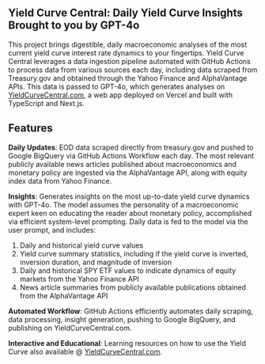 ## Yield Curve Central: Daily Yield Curve Insights Brought to you by GPT-4o

This project brings digestible, daily macroeconomic analyses of the most current yield curve interest rate dynamics to your fingertips. Yield Curve Central leverages a data ingestion pipeline automated with GitHub Actions to process data from various sources each day, including data scraped from Treasury.gov and obtained through the Yahoo Finance and AlphaVantage APIs. This data is passed to GPT-4o, which generates analyses on [YieldCurveCentral.com](https://www.yieldcurvecentral.com/), a web app deployed on Vercel and built with TypeScript and Next.js.

## Features
**Daily Updates**: EOD data scraped directly from treasury.gov and pushed to Google BigQuery via GitHub Actions Workflow each day. The most relevant publicly available news articles published about macroeconomics and monetary policy are ingested via the AlphaVantage API, along with equity index data from Yahoo Finance.

**Insights**: Generates insights on the most up-to-date yield curve dynamics with GPT-4o. The model assumes the personality of a macroeconomic expert keen on educating the reader about monetary policy, accomplished via efficient system-level prompting. Daily data is fed to the model via the user prompt, and includes: 
1. Daily and historical yield curve values
2. Yield curve summary statistics, including if the yield curve is inverted, inversion duration, and magnitude of inversion 
3. Daily and historical SPY ETF values to indicate dynamics of equity markets from the Yahoo Finance API 
4. News article summaries from publicly available publications obtained from the AlphaVantage API 

**Automated Workflow**: GitHub Actions efficiently automates daily scraping, data processing, insight generation, pushing to Google BigQuery, and publishing on YieldCurveCentral.com.

**Interactive and Educational**: Learning resources on how to use the Yield Curve also available @ [YieldCurveCentral.com](https://www.yieldcurvecentral.com/).

